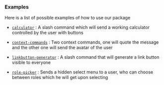 <p align="center">

<h3><b>Examples</b></h3>
Here is a list of possible examples of how to use our package
</p>

-  [`calculator`](https://github.com/discord-py-ui/discord-ui/tree/main/examples/calculator.py)
    : A slash command which will send a working calculator controlled by the user with buttons

-  [`context-commands`](https://github.com/discord-py-ui/discord-ui/tree/main/examples/context_commands.py)
    : Two context commands, one will quote the message and the other one will send the avatar of the user

-  [`linkbutton-generator`](https://github.com/discord-py-ui/discord-ui/tree/main/examples/generate_linkbutton.py)
    : A slash command that will generate a link button visible to everyone

-  [`role-picker`](https://github.com/discord-py-ui/discord-ui/tree/main/examples/role_picker.py)
    : Sends a hidden select menu to a user, who can choose between roles which he will get upon selecting